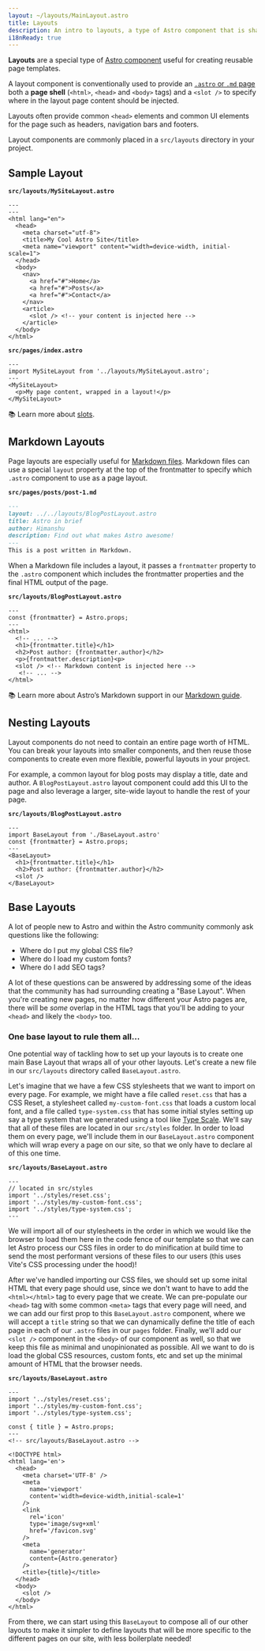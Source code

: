 ```yaml
---
layout: ~/layouts/MainLayout.astro
title: Layouts
description: An intro to layouts, a type of Astro component that is shared between pages for common layouts.
i18nReady: true
---
```


**Layouts** are a special type of [Astro component](/en/core-concepts/astro-components/) useful for creating reusable page templates.

A layout component is conventionally used to provide an [`.astro` or `.md` page](/en/core-concepts/astro-pages/) both a **page shell** (`<html>`, `<head>` and `<body>` tags) and a `<slot />` to specify where in the layout page content should be injected.

Layouts often provide common `<head>` elements and common UI elements for the page such as headers, navigation bars and footers.

Layout components are commonly placed in a `src/layouts` directory in your project.

## Sample Layout

**`src/layouts/MySiteLayout.astro`**

```astro
---
---
<html lang="en">
  <head>
    <meta charset="utf-8">
    <title>My Cool Astro Site</title>
    <meta name="viewport" content="width=device-width, initial-scale=1">
  </head>
  <body>
    <nav>
      <a href="#">Home</a>
      <a href="#">Posts</a>
      <a href="#">Contact</a>
    </nav>
    <article>
      <slot /> <!-- your content is injected here -->
    </article>
  </body>
</html>
```

**`src/pages/index.astro`**

```astro {2} /</?MySiteLayout>/
---
import MySiteLayout from '../layouts/MySiteLayout.astro';
---
<MySiteLayout>
  <p>My page content, wrapped in a layout!</p>
</MySiteLayout>
```


📚 Learn more about [slots](/en/core-concepts/astro-components/#slots).

## Markdown Layouts

Page layouts are especially useful for [Markdown files](/en/guides/markdown-content/#markdown-and-mdx-pages). Markdown files can use a special `layout` property at the top of the frontmatter to specify which `.astro` component to use as a page layout.

**`src/pages/posts/post-1.md`**

```markdown {2}
---
layout: ../../layouts/BlogPostLayout.astro
title: Astro in brief
author: Himanshu
description: Find out what makes Astro awesome!
--- 
This is a post written in Markdown.
```

When a Markdown file includes a layout, it passes a `frontmatter` property to the `.astro` component which includes the frontmatter properties and the final HTML output of the page.


**`src/layouts/BlogPostLayout.astro`**

```astro /frontmatter(?:.\w+)?/
---
const {frontmatter} = Astro.props;
---
<html>
  <!-- ... -->
  <h1>{frontmatter.title}</h1>
  <h2>Post author: {frontmatter.author}</h2>
  <p>{frontmatter.description}<p>
  <slot /> <!-- Markdown content is injected here -->
   <!-- ... -->
</html>
```

📚 Learn more about Astro’s Markdown support in our [Markdown guide](/en/guides/markdown-content/).

## Nesting Layouts

Layout components do not need to contain an entire page worth of HTML. You can break your layouts into smaller components, and then reuse those components to create even more flexible, powerful layouts in your project.

For example, a common layout for blog posts may display a title, date and author. A `BlogPostLayout.astro` layout component could add this UI to the page and also leverage a larger, site-wide layout to handle the rest of your page.

**`src/layouts/BlogPostLayout.astro`**

```astro {2} /</?BaseLayout>/
---
import BaseLayout from './BaseLayout.astro'
const {frontmatter} = Astro.props;
---
<BaseLayout>
  <h1>{frontmatter.title}</h1>
  <h2>Post author: {frontmatter.author}</h2>
  <slot />
</BaseLayout>
```

## Base Layouts

A lot of people new to Astro and within the Astro community commonly ask questions like the following:

- Where do I put my global CSS file?
- Where do I load my custom fonts?
- Where do I add SEO tags?

A lot of these questions can be answered by addressing some of the ideas that the community has had surrounding creating a "Base Layout". When you're creating new pages, no matter how different your Astro pages are, there will be *some* overlap in the HTML tags that you'll be adding to your `<head>` and likely the `<body>` too.

### One base layout to rule them all...

One potential way of tackling how to set up your layouts is to create one main Base Layout that wraps all of your other layouts. Let's create a new file in our `src/layouts` directory called `BaseLayout.astro`.

Let's imagine that we have a few CSS stylesheets that we want to import on every page. For example, we might have a file called `reset.css` that has a CSS Reset, a stylesheet called `my-custom-font.css` that loads a custom local font, and a file called `type-system.css` that has some initial styles setting up say a type system that we generated using a tool like [Type Scale](https://type-scale.com/). We'll say that all of these files are located in our `src/styles` folder. In order to load them on every page, we'll include them in our `BaseLayout.astro` component which will wrap every a page on our site, so that we only have to declare al of this one time.

**`src/layouts/BaseLayout.astro`**

```astro
---
// located in src/styles
import '../styles/reset.css';
import '../styles/my-custom-font.css';
import '../styles/type-system.css';
---
```

We will import all of our stylesheets in the order in which we would like the browser to load them here in the code fence of our template so that we can let Astro process our CSS files in order to do minification at build time to send the most performant versions of these files to our users (this uses Vite's CSS processing under the hood)!

After we've handled importing our CSS files, we should set up some inital HTML that every page should use, since we don't want to have to add the `<html></html>` tag to every page that we create. We can pre-populate our `<head>` tag with some common `<meta>` tags that every page will need, and we can add our first prop to this `BaseLayout.astro` component, where we will accept a `title` string so that we can dynamically define the title of each page in each of our `.astro` files in our `pages` folder. Finally, we'll add our `<slot />` component in the `<body>` of our component as well, so that we keep this file as minimal and unopinionated as possible. All we want to do is load the global CSS resources, custom fonts, etc and set up the minimal amount of HTML that the browser needs. 

**`src/layouts/BaseLayout.astro`**

```astro
---
import '../styles/reset.css';
import '../styles/my-custom-font.css';
import '../styles/type-system.css';

const { title } = Astro.props;
---
<!-- src/layouts/BaseLayout.astro -->

<!DOCTYPE html>
<html lang='en'>
  <head>
    <meta charset='UTF-8' />
    <meta
      name='viewport'
      content='width=device-width,initial-scale=1'
    />
    <link
      rel='icon'
      type='image/svg+xml'
      href='/favicon.svg'
    />
    <meta
      name='generator'
      content={Astro.generator}
    />
    <title>{title}</title>
  </head>
  <body>
    <slot />
  </body>
</html>
```

From there, we can start using this `BaseLayout` to compose all of our other layouts to make it simpler to define layouts that will be more specific to the different pages on our site, with less boilerplate needed!
